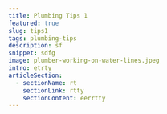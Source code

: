 ```yaml
---
title: Plumbing Tips 1
featured: true
slug: tips1
tags: plumbing-tips
description: sf
snippet: sdfg
image: plumber-working-on-water-lines.jpeg
intro: etrty
articleSection:
  - sectionName: rt
    sectionLink: rtty
    sectionContent: eerrtty
---
```

